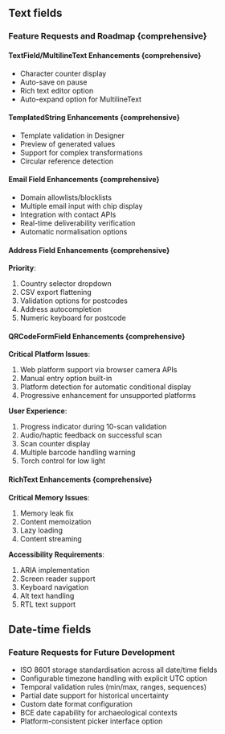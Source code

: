 ## Text fields

### Feature Requests and Roadmap {comprehensive}

#### TextField/MultilineText Enhancements {comprehensive}
- Character counter display
- Auto-save on pause
- Rich text editor option
- Auto-expand option for MultilineText

#### TemplatedString Enhancements {comprehensive}
- Template validation in Designer
- Preview of generated values
- Support for complex transformations
- Circular reference detection

#### Email Field Enhancements {comprehensive}
- Domain allowlists/blocklists
- Multiple email input with chip display
- Integration with contact APIs
- Real-time deliverability verification
- Automatic normalisation options

#### Address Field Enhancements {comprehensive}
**Priority**:
1. Country selector dropdown
2. CSV export flattening
3. Validation options for postcodes
4. Address autocompletion
5. Numeric keyboard for postcode

#### QRCodeFormField Enhancements {comprehensive}
**Critical Platform Issues**:
1. Web platform support via browser camera APIs
2. Manual entry option built-in
3. Platform detection for automatic conditional display
4. Progressive enhancement for unsupported platforms

**User Experience**:
1. Progress indicator during 10-scan validation
2. Audio/haptic feedback on successful scan
3. Scan counter display
4. Multiple barcode handling warning
5. Torch control for low light

#### RichText Enhancements {comprehensive}
**Critical Memory Issues**:
1. Memory leak fix
2. Content memoization
3. Lazy loading
4. Content streaming

**Accessibility Requirements**:
1. ARIA implementation
2. Screen reader support
3. Keyboard navigation
4. Alt text handling
5. RTL text support

## Date-time fields

### Feature Requests for Future Development

- ISO 8601 storage standardisation across all date/time fields
- Configurable timezone handling with explicit UTC option
- Temporal validation rules (min/max, ranges, sequences)
- Partial date support for historical uncertainty
- Custom date format configuration
- BCE date capability for archaeological contexts
- Platform-consistent picker interface option
